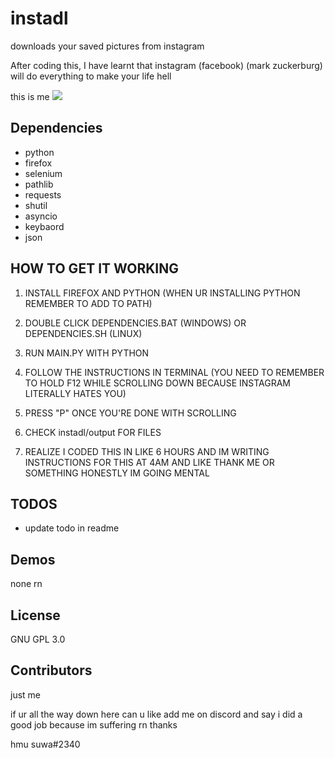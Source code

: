 # instadl
downloads your saved pictures from instagram 

After coding this, I have learnt that instagram (facebook) (mark zuckerburg) will do everything to make your life hell

this is me
<img src="https://cdn.discordapp.com/attachments/879261281473937451/1008103668383481876/15943253.png">


## Dependencies

  - python
  - firefox
  - selenium
  - pathlib
  - requests
  - shutil
  - asyncio
  - keybaord
  - json
  
## HOW TO GET IT WORKING

1. INSTALL FIREFOX AND PYTHON (WHEN UR INSTALLING PYTHON REMEMBER TO ADD TO PATH)

2. DOUBLE CLICK DEPENDENCIES.BAT (WINDOWS) OR DEPENDENCIES.SH (LINUX)

3. RUN MAIN.PY WITH PYTHON

4. FOLLOW THE INSTRUCTIONS IN TERMINAL (YOU NEED TO REMEMBER TO HOLD F12 WHILE SCROLLING DOWN BECAUSE INSTAGRAM LITERALLY HATES YOU)

5. PRESS "P" ONCE YOU'RE DONE WITH SCROLLING

6. CHECK instadl/output FOR FILES

7. REALIZE I CODED THIS IN LIKE 6 HOURS AND IM WRITING INSTRUCTIONS FOR THIS AT 4AM AND LIKE THANK ME OR SOMETHING HONESTLY IM GOING MENTAL


## TODOS
- update todo in readme

## Demos
none rn

## License
GNU GPL 3.0

## Contributors

just me


if ur all the way down here can u like add me on discord and say i did a good job because im suffering rn thanks

hmu suwa#2340
